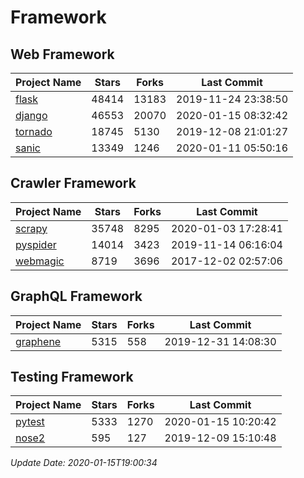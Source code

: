 # Framework

## Web Framework

| Project Name | Stars | Forks | Last Commit |
| ------------ | ----- | ----- | ----------- |
| [flask](https://github.com/pallets/flask) | 48414 | 13183 | 2019-11-24 23:38:50 |
| [django](https://github.com/django/django) | 46553 | 20070 | 2020-01-15 08:32:42 |
| [tornado](https://github.com/tornadoweb/tornado) | 18745 | 5130 | 2019-12-08 21:01:27 |
| [sanic](https://github.com/huge-success/sanic) | 13349 | 1246 | 2020-01-11 05:50:16 |

## Crawler Framework

| Project Name | Stars | Forks | Last Commit |
| ------------ | ----- | ----- | ----------- |
| [scrapy](https://github.com/scrapy/scrapy) | 35748 | 8295 | 2020-01-03 17:28:41 |
| [pyspider](https://github.com/binux/pyspider) | 14014 | 3423 | 2019-11-14 06:16:04 |
| [webmagic](https://github.com/code4craft/webmagic) | 8719 | 3696 | 2017-12-02 02:57:06 |

## GraphQL Framework

| Project Name | Stars | Forks | Last Commit |
| ------------ | ----- | ----- | ----------- |
| [graphene](https://github.com/graphql-python/graphene) | 5315 | 558 | 2019-12-31 14:08:30 |

## Testing Framework

| Project Name | Stars | Forks | Last Commit |
| ------------ | ----- | ----- | ----------- |
| [pytest](https://github.com/pytest-dev/pytest) | 5333 | 1270 | 2020-01-15 10:20:42 |
| [nose2](https://github.com/nose-devs/nose2) | 595 | 127 | 2019-12-09 15:10:48 |

*Update Date: 2020-01-15T19:00:34*